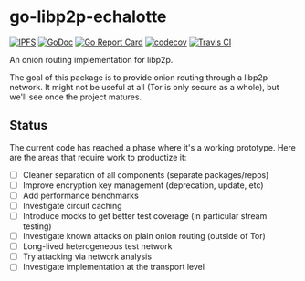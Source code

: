 # go-libp2p-echalotte

[![IPFS](https://img.shields.io/badge/project-IPFS-blue.svg?style=flat-square)](http://libp2p.io/)
[![GoDoc](https://godoc.org/github.com/t-bast/go-libp2p-echalotte?status.svg)](https://godoc.org/github.com/t-bast/go-libp2p-echalotte)
[![Go Report Card](https://goreportcard.com/badge/github.com/t-bast/go-libp2p-echalotte)](https://goreportcard.com/report/github.com/t-bast/go-libp2p-echalotte)
[![codecov](https://codecov.io/gh/t-bast/go-libp2p-echalotte/branch/master/graph/badge.svg)](https://codecov.io/gh/t-bast/go-libp2p-echalotte)
[![Travis CI](https://travis-ci.org/t-bast/go-libp2p-echalotte.svg?branch=master)](https://travis-ci.org/t-bast/go-libp2p-echalotte)

An onion routing implementation for libp2p.

The goal of this package is to provide onion routing through a libp2p network.
It might not be useful at all (Tor is only secure as a whole), but we'll see
once the project matures.

## Status

The current code has reached a phase where it's a working prototype.
Here are the areas that require work to productize it:

- [ ] Cleaner separation of all components (separate packages/repos)
- [ ] Improve encryption key management (deprecation, update, etc)
- [ ] Add performance benchmarks
- [ ] Investigate circuit caching
- [ ] Introduce mocks to get better test coverage (in particular stream testing)
- [ ] Investigate known attacks on plain onion routing (outside of Tor)
- [ ] Long-lived heterogeneous test network
- [ ] Try attacking via network analysis
- [ ] Investigate implementation at the transport level
